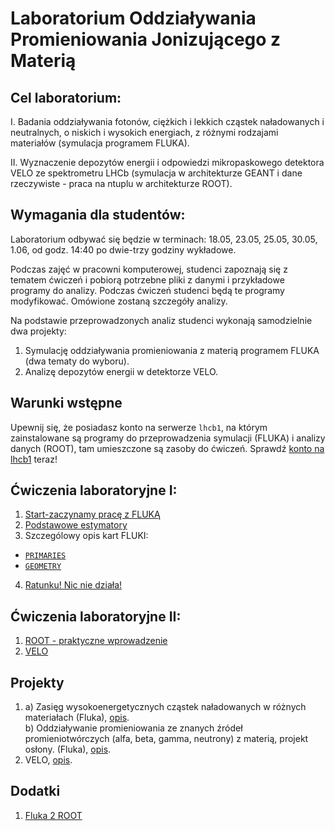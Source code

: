 
# Laboratorium Oddziaływania Promieniowania Jonizującego z Materią

## Cel laboratorium:
   I. Badania oddziaływania fotonów, ciężkich i lekkich cząstek naładowanych i neutralnych, o niskich i wysokich energiach, z różnymi rodzajami materiałów (symulacja programem FLUKA).

   II. Wyznaczenie depozytów energii i odpowiedzi mikropaskowego detektora VELO ze spektrometru LHCb (symulacja w architekturze GEANT i dane rzeczywiste - praca na ntuplu w architekturze ROOT).

## Wymagania dla studentów:
Laboratorium odbywać się będzie w terminach: 18.05, 23.05, 25.05, 30.05, 1.06, od godz. 14:40 po dwie-trzy godziny wykładowe.

Podczas zajęć w pracowni komputerowej, studenci zapoznają się z tematem ćwiczeń i pobiorą potrzebne pliki z danymi i przykładowe programy do analizy.
Podczas ćwiczeń studenci będą te programy modyfikować. Omówione zostaną szczegóły analizy.

Na podstawie przeprowadzonych analiz studenci wykonają samodzielnie dwa projekty:
1. Symulację oddziaływania promieniowania z materią programem FLUKA (dwa tematy do wyboru).
2. Analizę depozytów energii w detektorze VELO.

## Warunki wstępne 
Upewnij się, że posiadasz konto na serwerze `lhcb1`, na którym zainstalowane są programy do przeprowadzenia symulacji (FLUKA) i  analizy danych (ROOT), tam umieszczone są zasoby do ćwiczeń. Sprawdź [konto na lhcb1](lhcb1.md) teraz!

## Ćwiczenia laboratoryjne I:
1. [Start-zaczynamy pracę z FLUKĄ](Start.md)
2. [Podstawowe estymatory](Estymatory.md)
3. Szczególowy opis kart FLUKI: 
- [`PRIMARIES`](Primary.md)
- [`GEOMETRY`](Geometry.md)
4. [Ratunku! Nic nie działa!](Ratunek.md)

## Ćwiczenia laboratoryjne II:
1. [ROOT - praktyczne wprowadzenie](Root.md)
2. [VELO](Velo.md) 

## Projekty
1.  a) Zasięg wysokoenergetycznych cząstek naładowanych w różnych materiałach (Fluka), [opis](Stopping.md). <br>
    b) Oddziaływanie promieniowania ze znanych źródeł promieniotwórczych (alfa, beta, gamma, neutrony) z materią, projekt osłony. (Fluka), [opis](Sources.md).
2. VELO, [opis](VELO.md).

## Dodatki
1. [Fluka 2 ROOT](Floot.md)

